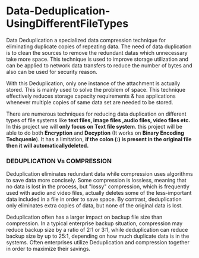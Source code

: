# Data-Deduplication-UsingDifferentFileTypes
Data Deduplication a specialized data compression technique for eliminating duplicate copies of repeating data. The need of data duplication is to clean the sources to remove the redundant datas which unnecessary take more space.
This technique is used to improve storage utilization and can be applied to network data transfers to reduce the number of bytes and also can be used for security reason.

With this Deduplication, only one instance of the attachment is actually stored. This is mainly used to solve the problem of space. This technique effectively reduces storage capacity requirements & has applications whenever multiple copies of same data set are needed to be stored.

There are numerous techniques for reducing data duplication on different types of file systems like **text files, image files ,audio files, video files etc.**
In this project we will **only focus on Text file system**. this project will be able to do both **Encryption** and **Decyption** (It works on **Binary Encoding Techquenie**). It has a limitation, **if the colon (:) is present in the original file then it will automaticallydeleted.**

### DEDUPLICATION Vs COMPRESSION 
Deduplication eliminates redundant data while compression uses algorithms to save data more concisely.
Some compression is lossless, meaning that no data is lost in the process, but "lossy" compression, which is frequently used with audio and video files, actually deletes some of the less-important data included in a file in order to save space. By contrast, deduplication only eliminates extra copies of data, but none of the original data is lost.

Deduplication often has a larger impact on backup file size than compression. In a typical enterprise backup situation, compression may reduce backup size by a ratio of 2:1 or 3:1, while deduplication can reduce backup size by up to 25:1, depending on how much duplicate data is in the systems. Often enterprises utilize Deduplication and compression together in order to maximize their savings.
